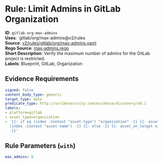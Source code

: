 # Rule: Limit Admins in GitLab Organization

**ID**: `gitlab-org-max-admins`  
**Uses**: `gitlab/org/max-admins@v2/rules  
**Source**: [v2/rules/gitlab/org/max-admins.yaml](https://github.com/scribe-public/sample-policies/v2/rules/gitlab/org/max-admins.yaml)  
**Rego Source**: [max-admins.rego](https://github.com/scribe-public/sample-policies/v2/rules/gitlab/org/max-admins.rego)  
**Short Description**: Verify the maximum number of admins for the GitLab project is restricted.  
**Labels**: Blueprint, GitLab, Organization

## Evidence Requirements

```yaml
signed: false
content_body_type: generic
target_type: data
predicate_type: http://scribesecurity.com/evidence/discovery/v0.1
labels:
- platform=gitlab
- asset_type=organization
- '{{- if eq (index .Context "asset-type") "organization" -}} {{- asset_on_target
  (index .Context "asset-name") -}} {{- else -}} {{- asset_on_target nil -}} {{- end
  -}}'
```
## Rule Parameters (`with`)

```yaml
max_admins: 0
```
